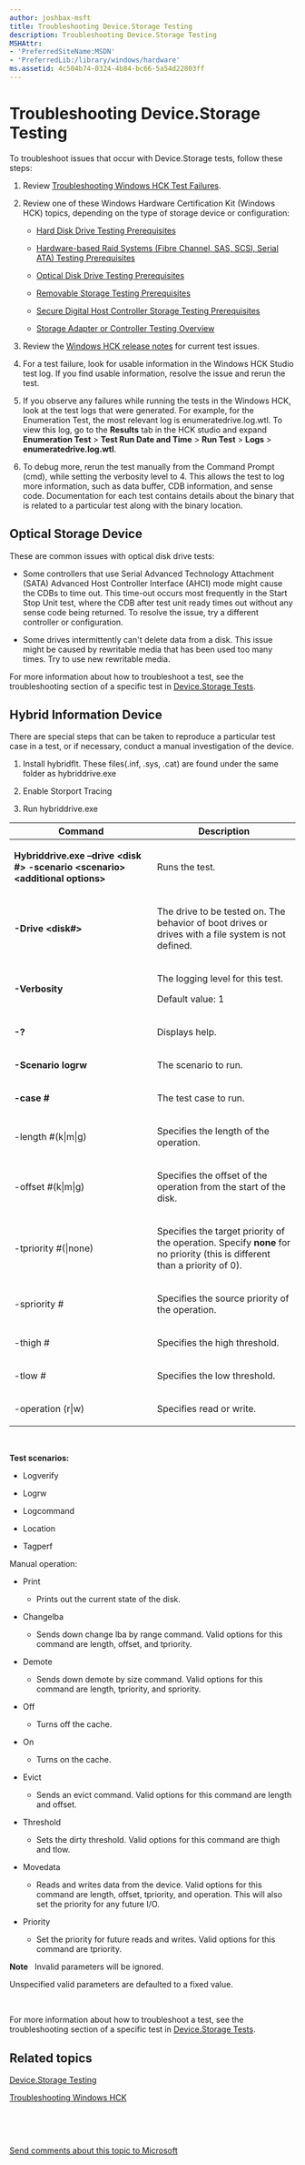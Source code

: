 ```yaml
---
author: joshbax-msft
title: Troubleshooting Device.Storage Testing
description: Troubleshooting Device.Storage Testing
MSHAttr:
- 'PreferredSiteName:MSDN'
- 'PreferredLib:/library/windows/hardware'
ms.assetid: 4c504b74-0324-4b84-bc66-5a54d22803ff
---
```


# Troubleshooting Device.Storage Testing


To troubleshoot issues that occur with Device.Storage tests, follow these steps:

1.  Review [Troubleshooting Windows HCK Test Failures](troubleshooting-windows-hck-test-failures.md).

2.  Review one of these Windows Hardware Certification Kit (Windows HCK) topics, depending on the type of storage device or configuration:

    -   [Hard Disk Drive Testing Prerequisites](hard-disk-drive-testing-prerequisites.md)

    -   [Hardware-based Raid Systems (Fibre Channel, SAS, SCSI, Serial ATA) Testing Prerequisites](hardware-based-raid-systems--fibre-channel-sas-scsi-serial-ata--testing-prerequisites.md)

    -   [Optical Disk Drive Testing Prerequisites](optical-disk-drive-testing-prerequisites.md)

    -   [Removable Storage Testing Prerequisites](removable-storage-testing-prerequisites.md)

    -   [Secure Digital Host Controller Storage Testing Prerequisites](secure-digital-host-controller-storage-testing-prerequisites.md)

    -   [Storage Adapter or Controller Testing Overview](storage-adapter-or-controller-testing-overview.md)

3.  Review the [Windows HCK release notes](http://go.microsoft.com/fwlink/p/?LinkID=236110) for current test issues.

4.  For a test failure, look for usable information in the Windows HCK Studio test log. If you find usable information, resolve the issue and rerun the test.

5.  If you observe any failures while running the tests in the Windows HCK, look at the test logs that were generated. For example, for the Enumeration Test, the most relevant log is enumeratedrive.log.wtl. To view this log, go to the **Results** tab in the HCK studio and expand **Enumeration Test** &gt; **Test Run Date and Time** &gt; **Run Test** &gt; **Logs** &gt; **enumeratedrive.log.wtl**.

6.  To debug more, rerun the test manually from the Command Prompt (cmd), while setting the verbosity level to 4. This allows the test to log more information, such as data buffer, CDB information, and sense code. Documentation for each test contains details about the binary that is related to a particular test along with the binary location.

## Optical Storage Device


These are common issues with optical disk drive tests:

-   Some controllers that use Serial Advanced Technology Attachment (SATA) Advanced Host Controller Interface (AHCI) mode might cause the CDBs to time out. This time-out occurs most frequently in the Start Stop Unit test, where the CDB after test unit ready times out without any sense code being returned. To resolve the issue, try a different controller or configuration.

-   Some drives intermittently can't delete data from a disk. This issue might be caused by rewritable media that has been used too many times. Try to use new rewritable media.

For more information about how to troubleshoot a test, see the troubleshooting section of a specific test in [Device.Storage Tests](devicestorage-tests.md).

## Hybrid Information Device


There are special steps that can be taken to reproduce a particular test case in a test, or if necessary, conduct a manual investigation of the device.

1.  Install hybridflt. These files(.inf, .sys, .cat) are found under the same folder as hybriddrive.exe

2.  Enable Storport Tracing

3.  Run hybriddrive.exe

<table>
<colgroup>
<col width="50%" />
<col width="50%" />
</colgroup>
<thead>
<tr class="header">
<th>Command</th>
<th>Description</th>
</tr>
</thead>
<tbody>
<tr class="odd">
<td><p><strong>Hybriddrive.exe –drive &lt;disk #&gt; -scenario &lt;scenario&gt; &lt;additional options&gt;</strong></p></td>
<td><p>Runs the test.</p></td>
</tr>
<tr class="even">
<td><p><strong>-Drive &lt;disk#&gt;</strong></p></td>
<td><p>The drive to be tested on. The behavior of boot drives or drives with a file system is not defined.</p></td>
</tr>
<tr class="odd">
<td><p><strong>-Verbosity</strong></p></td>
<td><p>The logging level for this test.</p>
<p>Default value: 1</p></td>
</tr>
<tr class="even">
<td><p><strong>-?</strong></p></td>
<td><p>Displays help.</p></td>
</tr>
<tr class="odd">
<td><p><strong>-Scenario logrw</strong></p></td>
<td><p>The scenario to run.</p></td>
</tr>
<tr class="even">
<td><p><strong>-case #</strong></p></td>
<td><p>The test case to run.</p></td>
</tr>
<tr class="odd">
<td><p>-length #(k|m|g)</p></td>
<td><p>Specifies the length of the operation.</p></td>
</tr>
<tr class="even">
<td><p>-offset #(k|m|g)</p></td>
<td><p>Specifies the offset of the operation from the start of the disk.</p></td>
</tr>
<tr class="odd">
<td><p>-tpriority #(|none)</p></td>
<td><p>Specifies the target priority of the operation. Specify <strong>none</strong> for no priority (this is different than a priority of 0).</p></td>
</tr>
<tr class="even">
<td><p>-spriority #</p></td>
<td><p>Specifies the source priority of the operation.</p></td>
</tr>
<tr class="odd">
<td><p>-thigh #</p></td>
<td><p>Specifies the high threshold.</p></td>
</tr>
<tr class="even">
<td><p>-tlow #</p></td>
<td><p>Specifies the low threshold.</p></td>
</tr>
<tr class="odd">
<td><p>-operation (r|w)</p></td>
<td><p>Specifies read or write.</p></td>
</tr>
</tbody>
</table>

 

**Test scenarios:**

-   Logverify

-   Logrw

-   Logcommand

-   Location

-   Tagperf

Manual operation:

-   Print

    -   Prints out the current state of the disk.

-   Changelba

    -   Sends down change lba by range command. Valid options for this command are length, offset, and tpriority.

-   Demote

    -   Sends down demote by size command. Valid options for this command are length, tpriority, and spriority.

-   Off

    -   Turns off the cache.

-   On

    -   Turns on the cache.

-   Evict

    -   Sends an evict command. Valid options for this command are length and offset.

-   Threshold

    -   Sets the dirty threshold. Valid options for this command are thigh and tlow.

-   Movedata

    -   Reads and writes data from the device. Valid options for this command are length, offset, tpriority, and operation. This will also set the priority for any future I/O.

-   Priority

    -   Set the priority for future reads and writes. Valid options for this command are tpriority.

**Note**  
Invalid parameters will be ignored.

Unspecified valid parameters are defaulted to a fixed value.

 

For more information about how to troubleshoot a test, see the troubleshooting section of a specific test in [Device.Storage Tests](devicestorage-tests.md).

## Related topics


[Device.Storage Testing](devicestorage-testing.md)

[Troubleshooting Windows HCK](troubleshooting-windows-hck.md)

 

 

[Send comments about this topic to Microsoft](mailto:wsddocfb@microsoft.com?subject=Documentation%20feedback%20%5Bp_hck\p_hck%5D:%20Troubleshooting%20Device.Storage%20Testing%20%20RELEASE:%20%284/27/2016%29&body=%0A%0APRIVACY%20STATEMENT%0A%0AWe%20use%20your%20feedback%20to%20improve%20the%20documentation.%20We%20don't%20use%20your%20email%20address%20for%20any%20other%20purpose,%20and%20we'll%20remove%20your%20email%20address%20from%20our%20system%20after%20the%20issue%20that%20you're%20reporting%20is%20fixed.%20While%20we're%20working%20to%20fix%20this%20issue,%20we%20might%20send%20you%20an%20email%20message%20to%20ask%20for%20more%20info.%20Later,%20we%20might%20also%20send%20you%20an%20email%20message%20to%20let%20you%20know%20that%20we've%20addressed%20your%20feedback.%0A%0AFor%20more%20info%20about%20Microsoft's%20privacy%20policy,%20see%20http://privacy.microsoft.com/default.aspx. "Send comments about this topic to Microsoft")





